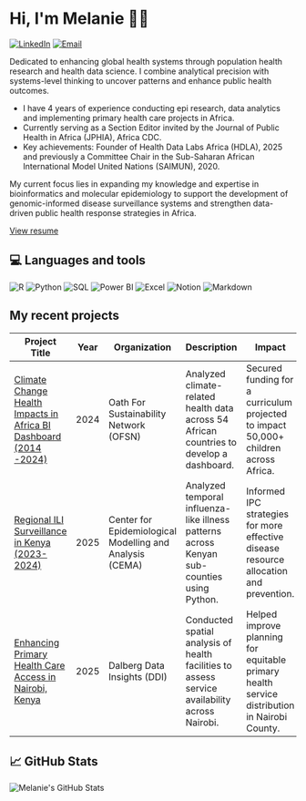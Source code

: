 # Hi, I'm Melanie 👋🏾 

[![LinkedIn](https://img.shields.io/badge/-LinkedIn-blue?logo=linkedin&logoColor=white)](https://www.linkedin.com/in/melanie-omondi)  [![Email](https://img.shields.io/badge/-Email-red?logo=gmail&logoColor=white)](mailto:melomondi@gmail.com)  

Dedicated to enhancing global health systems through population health research and health data science. I combine analytical precision with systems-level thinking to uncover patterns and enhance public health outcomes.

  - I have 4 years of experience conducting epi research, data analytics and implementing primary health care projects in Africa.
  - Currently serving as a Section Editor invited by the Journal of Public Health in Africa (JPHIA), Africa CDC.
  - Key achievements: Founder of Health Data Labs Africa (HDLA), 2025 and previously a Committee Chair in the Sub-Saharan African International Model United Nations (SAIMUN), 2020.

My current focus lies in expanding my knowledge and expertise in bioinformatics and molecular epidemiology to support the development of genomic-informed disease surveillance systems and strengthen data-driven public health response strategies in Africa.

[View resume](https://drive.google.com/file/d/1NTgWx_X_ignQtKk8EH-6wVBIBQcnydIT/view?usp=drive_link)
  
## 💻 Languages and tools
![R](https://img.shields.io/badge/-R-276DC3?logo=r&logoColor=white)  ![Python](https://img.shields.io/badge/-Python-3776AB?logo=python&logoColor=white)  ![SQL](https://img.shields.io/badge/-SQL-FFCC00?logo=mysql&logoColor=black)  ![Power BI](https://img.shields.io/badge/-PowerBI-F2C811?logo=powerbi&logoColor=black) ![Excel](https://img.shields.io/badge/-Excel-217346?logo=microsoft-excel&logoColor=white)  ![Notion](https://img.shields.io/badge/-Notion-000000?logo=notion&logoColor=white)  ![Markdown](https://img.shields.io/badge/-Markdown-000000?logo=markdown&logoColor=white)  

## My recent projects 
| Project Title                                         | Year       | Organization                         | Description                                                                                      | Impact                                                                                          |
|------------------------------------------------------|------------|--------------------------------------|--------------------------------------------------------------------------------------------------|-------------------------------------------------------------------------------------------------|
| [Climate Change Health Impacts in Africa BI Dashboard (2014 -2024)](https://github.com/Melanie331/climate_change_health_dashboard) | 2024  | Oath For Sustainability Network (OFSN) | Analyzed climate-related health data across 54 African countries to develop a dashboard. | Secured funding for a curriculum projected to impact 50,000+ children across Africa. |
| [Regional ILI Surveillance in Kenya (2023-2024)](https://github.com/Melanie331/ili_surveillance_kenya) | 2025  | Center for Epidemiological Modelling and Analysis (CEMA) | Analyzed temporal influenza-like illness patterns across Kenyan sub-counties using Python. | Informed IPC strategies for more effective disease resource allocation and prevention. |
| [Enhancing Primary Health Care Access in Nairobi, Kenya](https://github.com/Melanie331/enhancing_healthcare_nairobi) | 2025  | Dalberg Data Insights (DDI) | Conducted spatial analysis of health facilities to assess service availability across Nairobi. | Helped improve planning for equitable primary health service distribution in Nairobi County. |
  

## 📈 GitHub Stats  
![Melanie's GitHub Stats](https://github-readme-stats.vercel.app/api?username=Melanie331&show_icons=true&theme=catpuccin_latte)

